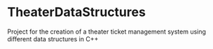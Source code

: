 # TheaterDataStructures
Project for the creation of a theater ticket management system using different data structures in C++
